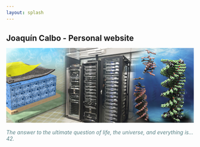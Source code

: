```yaml
---
layout: splash
---
```


<br>
<span style="font-size:1.5em;"><b>Joaquín Calbo - Personal website</b></span>
  
![](/assets/images/main.jpg)

<span style="color:#588286"><em>The answer to the ultimate question of life, the universe, and everything is... 42.</em></span>
